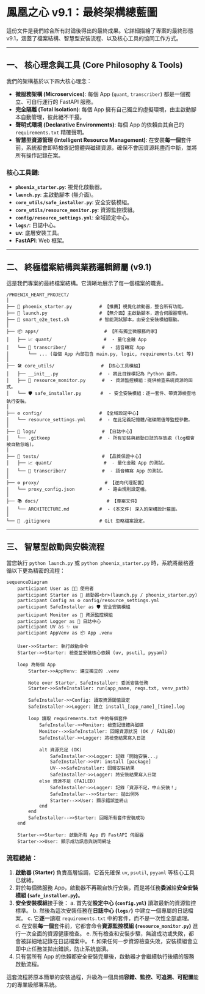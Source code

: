 # 鳳凰之心 v9.1：最終架構總藍圖

這份文件是我們綜合所有討論後得出的最終成果。它詳細描繪了專案的最終形態 v9.1，涵蓋了檔案結構、智慧型安裝流程、以及核心工具的協同工作方式。

---

## 一、 核心理念與工具 (Core Philosophy & Tools)

我們的架構基於以下四大核心理念：

- **微服務架構 (Microservices)**: 每個 App (`quant`, `transcriber`) 都是一個獨立、可自行運行的 FastAPI 服務。
- **完全隔離 (Total Isolation)**: 每個 App 擁有自己獨立的虛擬環境，由主啟動腳本自動管理，彼此絕不干擾。
- **聲明式環境 (Declarative Environments)**: 每個 App 的依賴由其自己的 `requirements.txt` 精確聲明。
- **智慧型資源管理 (Intelligent Resource Management)**: 在安裝**每一個**套件前，系統都會即時檢查記憶體與磁碟資源，確保不會因資源耗盡而中斷，並將所有操作記錄在案。

### 核心工具鏈:

- **`phoenix_starter.py`**: 視覺化啟動器。
- **`launch.py`**: 主啟動腳本 (無介面)。
- **`core_utils/safe_installer.py`**: 安全安裝模組。
- **`core_utils/resource_monitor.py`**: 資源監控模組。
- **`config/resource_settings.yml`**: 全域設定中心。
- **`logs/`**: 日誌中心。
- **uv**: 底層安裝工具。
- **FastAPI**: Web 框架。

---

## 二、 終極檔案結構與業務邏輯歸屬 (v9.1)

這是我們專案的最終檔案結構。它清晰地展示了每一個檔案的職責。

```
/PHOENIX_HEART_PROJECT/
│
├── 🚀 phoenix_starter.py          # 【推薦】視覺化啟動器，整合所有功能。
├── 🚀 launch.py                   # 【無介面】主啟動腳本，適合伺服器環境。
├── 📜 smart_e2e_test.sh           # 智能測試腳本，由安全安裝模組驅動。
│
├── 📦 apps/                        # 【所有獨立微服務的家】
│   ├── 📈 quant/                   #  - 量化金融 App
│   └── 🎤 transcriber/             #  - 語音轉寫 App
│       └── ... (每個 App 內部包含 main.py, logic, requirements.txt 等)
│
├── 🛠️ core_utils/                 # 【核心工具模組】
│   ├── __init__.py               #  - 將此目錄標記為 Python 套件。
│   ├── 🔬 resource_monitor.py      #  - 資源監控模組：提供檢查系統資源的函式。
│   └── 🛡️ safe_installer.py       #  - 安全安裝模組：逐一套件、帶資源檢查地執行安裝。
│
├── ⚙️ config/                     # 【全域設定中心】
│   └── resource_settings.yml     #  - 在此定義記憶體/磁碟閾值等監控參數。
│
├── 📝 logs/                        # 【日誌中心】
│   └── .gitkeep                  #  - 所有安裝與啟動日誌的存放處 (log檔會被自動忽略)。
│
├── 🧪 tests/                       # 【品質保證中心】
│   ├── 📈 quant/                   #  - 量化金融 App 的測試。
│   └── 🎤 transcriber/             #  - 語音轉寫 App 的測試。
│
├── ⚙️ proxy/                        # 【逆向代理配置】
│   └── proxy_config.json         #  - 路由規則設定檔。
│
├── 📚 docs/                         # 【專案文件】
│   └── ARCHITECTURE.md           #  - (本文件) 深入的架構設計藍圖。
│
└── 📄 .gitignore                  # Git 忽略檔案設定。
```

---

## 三、 智慧型啟動與安裝流程

當您執行 `python launch.py` 或 `python phoenix_starter.py` 時，系統將嚴格遵循以下更為精密的流程：

```mermaid
sequenceDiagram
    participant User as 👨‍💻 使用者
    participant Starter as 🚀 啟動器<br>(launch.py / phoenix_starter.py)
    participant Config as ⚙️ config/resource_settings.yml
    participant SafeInstaller as 🛡️ 安全安裝模組
    participant Monitor as 🔬 資源監控模組
    participant Logger as 📝 日誌中心
    participant UV as ✨ uv
    participant AppVenv as 📦 App .venv

    User->>Starter: 執行啟動命令
    Starter->>Starter: 檢查並安裝核心依賴 (uv, psutil, pyyaml)

    loop 為每個 App
        Starter->>AppVenv: 建立獨立的 .venv

        Note over Starter, SafeInstaller: 委派安裝任務
        Starter->>SafeInstaller: run(app_name, reqs.txt, venv_path)

        SafeInstaller->>Config: 讀取資源閾值設定
        SafeInstaller->>Logger: 建立 install_[app_name]_[time].log

        loop 讀取 requirements.txt 中的每個套件
            SafeInstaller->>Monitor: 檢查記憶體與磁碟
            Monitor-->>SafeInstaller: 回報資源狀況 (OK / FAILED)
            SafeInstaller->>Logger: 將檢查結果寫入日誌

            alt 資源充足 (OK)
                SafeInstaller->>Logger: 記錄「開始安裝...」
                SafeInstaller->>UV: install [package]
                UV-->>SafeInstaller: 回報安裝結果
                SafeInstaller->>Logger: 將安裝結果寫入日誌
            else 資源不足 (FAILED)
                SafeInstaller->>Logger: 記錄「資源不足，中止安裝！」
                SafeInstaller-->>Starter: 拋出例外
                Starter-->>User: 顯示錯誤並終止
            end
        end
        SafeInstaller-->>Starter: 回報所有套件安裝成功
    end

    Starter->>Starter: 啟動所有 App 的 FastAPI 伺服器
    Starter->>User: 顯示成功訊息與訪問網址
```

### 流程總結：

1.  **啟動器 (Starter)** 負責高層協調，它首先確保 `uv`, `psutil`, `pyyaml` 等核心工具已就緒。
2.  對於每個微服務 App，啟動器不再親自執行安裝，而是將任務**委派**給**安全安裝模組 (`safe_installer.py`)**。
3.  **安全安裝模組**接手後：
    a.  首先從**設定中心 (`config.yml`)** 讀取最新的資源監控標準。
    b.  然後為這次安裝任務在**日誌中心 (`logs/`)** 中建立一個專屬的日誌檔案。
    c.  它**逐一**讀取 `requirements.txt` 中的套件，而不是一次性全部處理。
    d.  在安裝**每一個**套件前，它都會命令**資源監控模組 (`resource_monitor.py`)** 進行一次全面的資源健康檢查。
    e.  所有檢查和安裝步驟，無論成功或失敗，都會被詳細地記錄在日誌檔案中。
    f.  如果任何一步資源檢查失敗，安裝模組會立即中止任務並拋出錯誤，防止系統崩潰。
4.  只有當所有 App 的依賴都安全安裝完畢後，啟動器才會繼續執行後續的服務啟動流程。

這套流程將原本簡單的安裝過程，升級為一個具備**容錯、監控、可追溯、可配置**能力的專業級部署系統。
